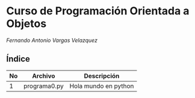 # Curso de Programación Orientada a Objetos
*Fernando Antonio Vargas Velazquez*
## Índice

|No|Archivo     |Descripción         |
|--|------------|--------------------|
|1 |programa0.py|Hola mundo en python|
